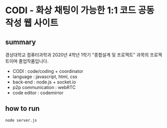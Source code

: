 # CODI - 화상 채팅이 가능한 1:1 코드 공동 작성 웹 사이트
## summary
경상대학교 컴퓨터과학과 2020년 4학년 1학기 "종합설계 및 프로젝트" 과목의 프로젝트이며 졸업작품입니다.
- CODI : code/coding + coordinator
- language : javascript, html, css
- back-end : node.js + socket.io
- p2p communication : webRTC
- code editor : codemirror

## how to run
```
node server.js
```
